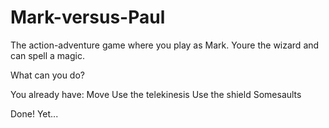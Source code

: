 # Mark-versus-Paul

The action-adventure game where you play as Mark. Youre the wizard and can spell a magic.

What can you do?

You already have:
Move
Use the telekinesis
Use the shield
Somesaults

Done! Yet...
